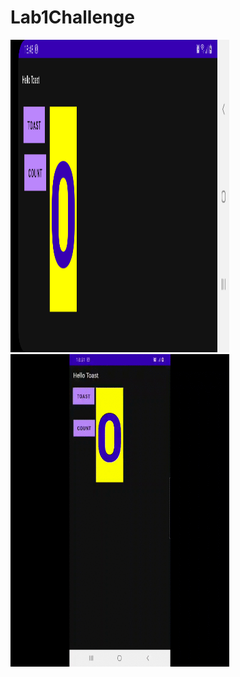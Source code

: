 # Lab1Challenge
<img src="./hellotoastchallenge.png" alt="alt text" width="350" height="500">
<img src="./hellotoastchallenge.gif" alt="alt text" width="350" height="500">
